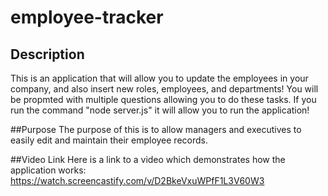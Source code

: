 # employee-tracker

## Description 
  This is an application that will allow you to update the employees in your company, and also insert new roles, employees, and departments! You will be propmted with multiple questions allowing you to do these tasks. If you run the command "node server.js" it will allow you to run the application!
  
##Purpose
  The purpose of this is to allow managers and executives to easily edit and maintain their employee records. 
  
##Video Link
Here is a link to a video which demonstrates how the application works:
https://watch.screencastify.com/v/D2BkeVxuWPfF1L3V60W3
